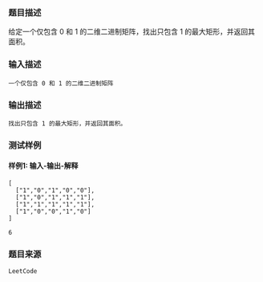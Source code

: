 ### 题目描述

给定一个仅包含 0 和 1 的二维二进制矩阵，找出只包含 1 的最大矩形，并返回其面积。

### 输入描述

```
一个仅包含 0 和 1 的二维二进制矩阵
```
### 输出描述

```
找出只包含 1 的最大矩形，并返回其面积。
```

### 测试样例
#### 样例1: 输入-输出-解释
```
[
  ["1","0","1","0","0"],
  ["1","0","1","1","1"],
  ["1","1","1","1","1"],
  ["1","0","0","1","0"]
]
```
```
6
```
### 题目来源  
`LeetCode`
